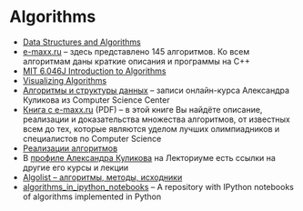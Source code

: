 # Algorithms

* [Data Structures and Algorithms](https://www.coursera.org/specializations/data-structures-algorithms)
* [e-maxx.ru](http://e-maxx.ru/algo/) – здесь представлено 145 алгоритмов. Ко всем алгоритмам даны краткие описания и программы на C++
* [MIT 6.046J Introduction to Algorithms](http://ocw.mit.edu/courses/electrical-engineering-and-computer-science/6-046j-introduction-to-algorithms-sma-5503-fall-2005/)
* [Visualizing Algorithms](https://bost.ocks.org/mike/algorithms/)
* [Алгоритмы и структуры данных](https://www.youtube.com/playlist?list=PLlb7e2G7aSpQutUr7qYIunvm04cqdr5mx) – записи онлайн-курса Александра Куликова из Computer Science Center
* [Книга с e-maxx.ru](http://e-maxx.ru/upload/e-maxx_algo.pdf) (PDF) – в этой книге Вы найдёте описание, реализации и доказательства множества алгоритмов, от известных всем до тех, которые являются уделом лучших олимпиадников и специалистов по Computer Science
* [Реализации алгоритмов](https://ru.m.wikibooks.org/wiki/Реализации_алгоритмов)
* В [профиле Александра Куликова](https://www.lektorium.tv/speaker/2678) на Лекториуме есть ссылки на другие его курсы и лекции
* [Algolist – алгоритмы, методы, исходники](http://algolist.ru)
* [algorithms_in_ipython_notebooks](https://github.com/rasbt/algorithms_in_ipython_notebooks) – A repository with IPython notebooks of algorithms implemented in Python
